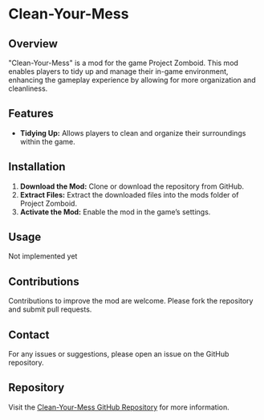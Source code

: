 # Clean-Your-Mess

## Overview
"Clean-Your-Mess" is a mod for the game Project Zomboid. This mod enables players to tidy up and manage their in-game environment, enhancing the gameplay experience by allowing for more organization and cleanliness.

## Features
- **Tidying Up:** Allows players to clean and organize their surroundings within the game.

## Installation
1. **Download the Mod:** Clone or download the repository from GitHub.
2. **Extract Files:** Extract the downloaded files into the mods folder of Project Zomboid.
3. **Activate the Mod:** Enable the mod in the game’s settings.

## Usage
Not implemented yet

## Contributions
Contributions to improve the mod are welcome. Please fork the repository and submit pull requests.

## Contact
For any issues or suggestions, please open an issue on the GitHub repository.

## Repository
Visit the [Clean-Your-Mess GitHub Repository](https://github.com/KingoRodriguo/Clean-Your-Mess) for more information.
